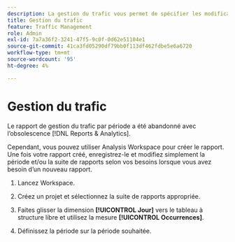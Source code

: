```yaml
---
description: La gestion du trafic vous permet de spécifier les modifications de volume de trafic attendues.
title: Gestion du trafic
feature: Traffic Management
role: Admin
exl-id: 7a7a36f2-3241-47f5-9c0f-0d62e51104e1
source-git-commit: 41ca3fd05290df79bb0f113df462fdbe5e6a6720
workflow-type: tm+mt
source-wordcount: '95'
ht-degree: 4%

---
```


# Gestion du trafic

Le rapport de gestion du trafic par période a été abandonné avec l’obsolescence [!DNL Reports & Analytics].

Cependant, vous pouvez utiliser Analysis Workspace pour créer le rapport. Une fois votre rapport créé, enregistrez-le et modifiez simplement la période et/ou la suite de rapports selon vos besoins lorsque vous avez besoin d’un nouveau rapport.

1. Lancez Workspace.

1. Créez un projet et sélectionnez la suite de rapports appropriée.

1. Faites glisser la dimension **[!UICONTROL Jour]** vers le tableau à structure libre et utilisez la mesure **[!UICONTROL Occurrences]**.

1. Définissez la période sur la période souhaitée.

